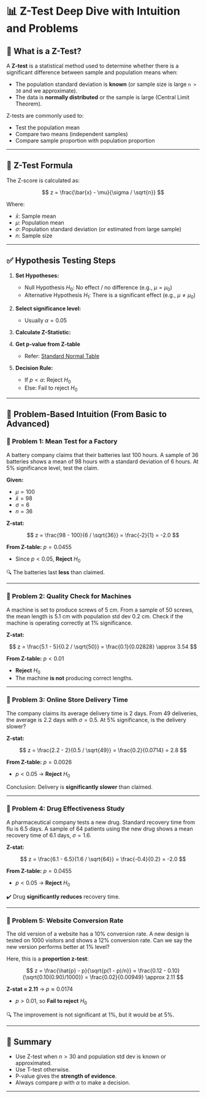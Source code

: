 # 📊 Z-Test Deep Dive with Intuition and Problems

## 🧠 What is a Z-Test?

A **Z-test** is a statistical method used to determine whether there is a significant difference between sample and population means when:

- The population standard deviation is **known** (or sample size is large `n > 30` and we approximate).
- The data is **normally distributed** or the sample is large (Central Limit Theorem).

Z-tests are commonly used to:

- Test the population mean
- Compare two means (independent samples)
- Compare sample proportion with population proportion

---

## 🧪 Z-Test Formula

The Z-score is calculated as:

$$
z = \frac{\bar{x} - \mu}{\sigma / \sqrt{n}}
$$

Where:

- $\bar{x}$: Sample mean
- $\mu$: Population mean
- $\sigma$: Population standard deviation (or estimated from large sample)
- $n$: Sample size

---

## ✅ Hypothesis Testing Steps

1. **Set Hypotheses:**

   - Null Hypothesis $H_0$: No effect / no difference (e.g., $\mu = \mu_0$)
   - Alternative Hypothesis $H_1$: There is a significant effect (e.g., $\mu \ne \mu_0$)

2. **Select significance level:**

   - Usually $\alpha = 0.05$

3. **Calculate Z-Statistic:**

4. **Get p-value from Z-table**

   - Refer: [Standard Normal Table](https://math.arizona.edu/~rsims/ma464/standardnormaltable.pdf)

5. **Decision Rule:**

   - If $p < \alpha$: Reject $H_0$
   - Else: Fail to reject $H_0$

---

## 📘 Problem-Based Intuition (From Basic to Advanced)

### 🔹 Problem 1: Mean Test for a Factory

A battery company claims that their batteries last 100 hours. A sample of 36 batteries shows a mean of 98 hours with a standard deviation of 6 hours. At 5% significance level, test the claim.

**Given:**

- $\mu = 100$
- $\bar{x} = 98$
- $\sigma = 6$
- $n = 36$

**Z-stat:**

$$
z = \frac{98 - 100}{6 / \sqrt{36}} = \frac{-2}{1} = -2.0
$$

**From Z-table:** $p = 0.0455$

- Since $p < 0.05$, **Reject** $H_0$

🔍 The batteries last **less** than claimed.

---

### 🔹 Problem 2: Quality Check for Machines

A machine is set to produce screws of 5 cm. From a sample of 50 screws, the mean length is 5.1 cm with population std dev 0.2 cm. Check if the machine is operating correctly at 1% significance.

**Z-stat:**

$$
z = \frac{5.1 - 5}{0.2 / \sqrt{50}} = \frac{0.1}{0.02828} \approx 3.54
$$

**From Z-table:** $p < 0.01$

- **Reject** $H_0$
- The machine **is not** producing correct lengths.

---

### 🔹 Problem 3: Online Store Delivery Time

The company claims its average delivery time is 2 days. From 49 deliveries, the average is 2.2 days with $\sigma = 0.5$. At 5% significance, is the delivery slower?

**Z-stat:**

$$
z = \frac{2.2 - 2}{0.5 / \sqrt{49}} = \frac{0.2}{0.0714} = 2.8
$$

**From Z-table:** $p = 0.0026$

- $p < 0.05$ → **Reject** $H_0$

Conclusion: Delivery is **significantly slower** than claimed.

---

### 🔹 Problem 4: Drug Effectiveness Study

A pharmaceutical company tests a new drug. Standard recovery time from flu is 6.5 days. A sample of 64 patients using the new drug shows a mean recovery time of 6.1 days, $\sigma = 1.6$.

**Z-stat:**

$$
z = \frac{6.1 - 6.5}{1.6 / \sqrt{64}} = \frac{-0.4}{0.2} = -2.0
$$

**From Z-table:** $p = 0.0455$

- $p < 0.05$ → **Reject** $H_0$

✔️ Drug **significantly reduces** recovery time.

---

### 🔹 Problem 5: Website Conversion Rate

The old version of a website has a 10% conversion rate. A new design is tested on 1000 visitors and shows a 12% conversion rate. Can we say the new version performs better at 1% level?

Here, this is a **proportion z-test**:

$$
z = \frac{\hat{p} - p}{\sqrt{p(1 - p)/n}} = \frac{0.12 - 0.10}{\sqrt{0.10(0.90)/1000}} = \frac{0.02}{0.00949} \approx 2.11
$$

**Z-stat ≈ 2.11** → $p \approx 0.0174$

- $p > 0.01$, so **Fail to reject** $H_0$

🔍 The improvement is not significant at 1%, but it would be at 5%.

---

## 📌 Summary

- Use Z-test when $n > 30$ and population std dev is known or approximated.
- Use T-test otherwise.
- P-value gives the **strength of evidence**.
- Always compare $p$ with $\alpha$ to make a decision.

---
